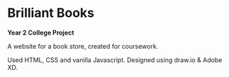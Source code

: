 # Brilliant Books 
**Year 2 College Project**

A website for a book store, created for coursework.

Used HTML, CSS and vanilla Javascript. Designed using draw.io & Adobe XD.


